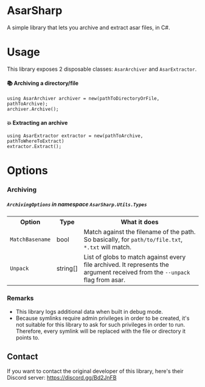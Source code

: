 ﻿# AsarSharp
A simple library that lets you archive and extract asar files, in C#.

# Usage
This library exposes 2 disposable classes: `AsarArchiver` and `AsarExtractor`.

#### 📚 Archiving a directory/file 
```
using AsarArchiver archiver = new(pathToDirectoryOrFile, pathToArchive);
archiver.Archive();
```

#### 💥 Extracting an archive 
```
using AsarExtractor extractor = new(pathToArchive, pathToWhereToExtract)
extractor.Extract();
```

# Options
### Archiving


##### `ArchivingOptions` in namespace `AsarSharp.Utils.Types`
</table>
<table>
<th>Option</th>
<th>Type</th>
<th>What it does</th>
<tr>
<td><code>MatchBasename</code></td>
<td>bool</td>
<td>Match against the filename of the path. So basically, for <code>path/to/file.txt</code>, <code>*.txt</code> will match.</td>
<tr>
<td><code>Unpack</code></td>
<td>string[]</td>
<td>List of globs to match against every file archived. It represents the argument received from the <code>--unpack</code> flag from asar.</td>
</tr>
</table>

### Remarks
- This library logs additional data when built in debug mode.
- Because symlinks require admin privileges in order to be created, it's not suitable for this library to ask for such
privileges in order to run. Therefore, every symlink will be replaced with the file or directory it points to.

## Contact
If you want to contact the original developer of this library, here's their Discord server: https://discord.gg/Bd2JnFB